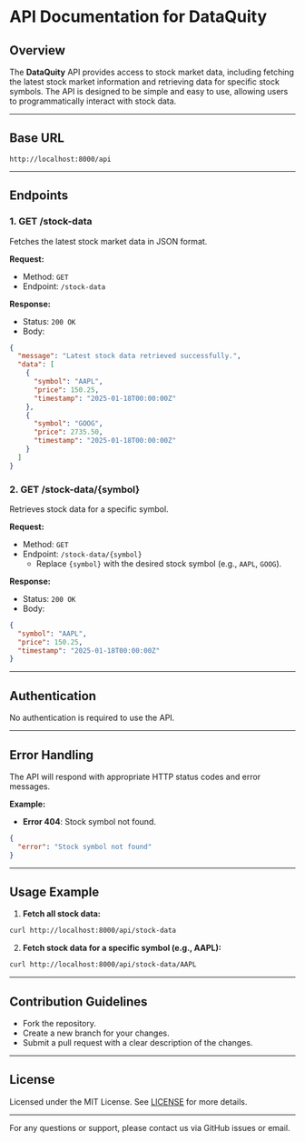 # API Documentation for DataQuity

## Overview
The **DataQuity** API provides access to stock market data, including fetching the latest stock market information and retrieving data for specific stock symbols. The API is designed to be simple and easy to use, allowing users to programmatically interact with stock data.

---

## Base URL
```
http://localhost:8000/api
```

---

## Endpoints

### 1. **GET /stock-data**
Fetches the latest stock market data in JSON format.

**Request:**
- Method: `GET`
- Endpoint: `/stock-data`

**Response:**
- Status: `200 OK`
- Body:
```json
{
  "message": "Latest stock data retrieved successfully.",
  "data": [
    {
      "symbol": "AAPL",
      "price": 150.25,
      "timestamp": "2025-01-18T00:00:00Z"
    },
    {
      "symbol": "GOOG",
      "price": 2735.50,
      "timestamp": "2025-01-18T00:00:00Z"
    }
  ]
}
```

### 2. **GET /stock-data/{symbol}**
Retrieves stock data for a specific symbol.

**Request:**
- Method: `GET`
- Endpoint: `/stock-data/{symbol}`
  - Replace `{symbol}` with the desired stock symbol (e.g., `AAPL`, `GOOG`).

**Response:**
- Status: `200 OK`
- Body:
```json
{
  "symbol": "AAPL",
  "price": 150.25,
  "timestamp": "2025-01-18T00:00:00Z"
}
```

---

## Authentication
No authentication is required to use the API.

---

## Error Handling
The API will respond with appropriate HTTP status codes and error messages.

**Example:**
- **Error 404**: Stock symbol not found.
```json
{
  "error": "Stock symbol not found"
}
```

---

## Usage Example

1. **Fetch all stock data:**
```bash
curl http://localhost:8000/api/stock-data
```

2. **Fetch stock data for a specific symbol (e.g., AAPL):**
```bash
curl http://localhost:8000/api/stock-data/AAPL
```

---

## Contribution Guidelines
- Fork the repository.
- Create a new branch for your changes.
- Submit a pull request with a clear description of the changes.

---

## License
Licensed under the MIT License. See [LICENSE](LICENSE) for more details.

---

For any questions or support, please contact us via GitHub issues or email.

```
